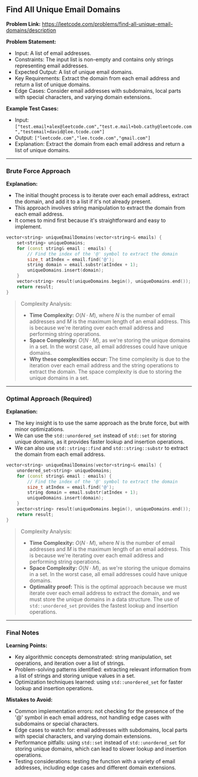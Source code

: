 ## Find All Unique Email Domains
**Problem Link:** https://leetcode.com/problems/find-all-unique-email-domains/description

**Problem Statement:**
- Input: A list of email addresses.
- Constraints: The input list is non-empty and contains only strings representing email addresses.
- Expected Output: A list of unique email domains.
- Key Requirements: Extract the domain from each email address and return a list of unique domains.
- Edge Cases: Consider email addresses with subdomains, local parts with special characters, and varying domain extensions.

**Example Test Cases:**
- Input: `["test.email+alex@leetcode.com","test.e.mail+bob.cathy@leetcode.com","testemail+david@lee.tcode.com"]`
- Output: `["leetcode.com","lee.tcode.com","gmail.com"]`
- Explanation: Extract the domain from each email address and return a list of unique domains.

---

### Brute Force Approach

**Explanation:**
- The initial thought process is to iterate over each email address, extract the domain, and add it to a list if it's not already present.
- This approach involves string manipulation to extract the domain from each email address.
- It comes to mind first because it's straightforward and easy to implement.

```cpp
vector<string> uniqueEmailDomains(vector<string>& emails) {
    set<string> uniqueDomains;
    for (const string& email : emails) {
        // Find the index of the '@' symbol to extract the domain
        size_t atIndex = email.find('@');
        string domain = email.substr(atIndex + 1);
        uniqueDomains.insert(domain);
    }
    vector<string> result(uniqueDomains.begin(), uniqueDomains.end());
    return result;
}
```

> Complexity Analysis:
> - **Time Complexity:** $O(N \cdot M)$, where $N$ is the number of email addresses and $M$ is the maximum length of an email address. This is because we're iterating over each email address and performing string operations.
> - **Space Complexity:** $O(N \cdot M)$, as we're storing the unique domains in a set. In the worst case, all email addresses could have unique domains.
> - **Why these complexities occur:** The time complexity is due to the iteration over each email address and the string operations to extract the domain. The space complexity is due to storing the unique domains in a set.

---

### Optimal Approach (Required)

**Explanation:**
- The key insight is to use the same approach as the brute force, but with minor optimizations.
- We can use the `std::unordered_set` instead of `std::set` for storing unique domains, as it provides faster lookup and insertion operations.
- We can also use `std::string::find` and `std::string::substr` to extract the domain from each email address.

```cpp
vector<string> uniqueEmailDomains(vector<string>& emails) {
    unordered_set<string> uniqueDomains;
    for (const string& email : emails) {
        // Find the index of the '@' symbol to extract the domain
        size_t atIndex = email.find('@');
        string domain = email.substr(atIndex + 1);
        uniqueDomains.insert(domain);
    }
    vector<string> result(uniqueDomains.begin(), uniqueDomains.end());
    return result;
}
```

> Complexity Analysis:
> - **Time Complexity:** $O(N \cdot M)$, where $N$ is the number of email addresses and $M$ is the maximum length of an email address. This is because we're iterating over each email address and performing string operations.
> - **Space Complexity:** $O(N \cdot M)$, as we're storing the unique domains in a set. In the worst case, all email addresses could have unique domains.
> - **Optimality proof:** This is the optimal approach because we must iterate over each email address to extract the domain, and we must store the unique domains in a data structure. The use of `std::unordered_set` provides the fastest lookup and insertion operations.

---

### Final Notes

**Learning Points:**
- Key algorithmic concepts demonstrated: string manipulation, set operations, and iteration over a list of strings.
- Problem-solving patterns identified: extracting relevant information from a list of strings and storing unique values in a set.
- Optimization techniques learned: using `std::unordered_set` for faster lookup and insertion operations.

**Mistakes to Avoid:**
- Common implementation errors: not checking for the presence of the '@' symbol in each email address, not handling edge cases with subdomains or special characters.
- Edge cases to watch for: email addresses with subdomains, local parts with special characters, and varying domain extensions.
- Performance pitfalls: using `std::set` instead of `std::unordered_set` for storing unique domains, which can lead to slower lookup and insertion operations.
- Testing considerations: testing the function with a variety of email addresses, including edge cases and different domain extensions.